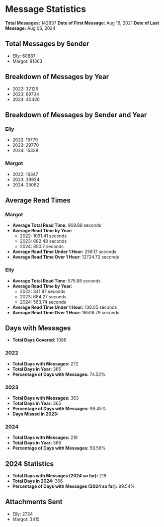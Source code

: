 # Message Statistics

**Total Messages:** 142837
**Date of First Message:** Aug 16, 2021
**Date of Last Message:** Aug 06, 2024

## Total Messages by Sender
- Elly: 60887
- Margot: 81363

## Breakdown of Messages by Year
- 2022: 32126
- 2023: 69704
- 2024: 40420

## Breakdown of Messages by Sender and Year
### Elly
- 2022: 15779
- 2023: 29770
- 2024: 15338
### Margot
- 2022: 16347
- 2023: 39934
- 2024: 25082

## Average Read Times
### Margot
- **Average Total Read Time:** 909.89 seconds
- **Average Read Time by Year:**
  - 2022: 1091.41 seconds
  - 2023: 882.48 seconds
  - 2024: 850.7 seconds
- **Average Read Time Under 1 Hour:** 258.17 seconds
- **Average Read Time Over 1 Hour:** 12724.72 seconds
### Elly
- **Average Total Read Time:** 575.88 seconds
- **Average Read Time by Year:**
  - 2022: 341.87 seconds
  - 2023: 684.27 seconds
  - 2024: 563.74 seconds
- **Average Read Time Under 1 Hour:** 138.05 seconds
- **Average Read Time Over 1 Hour:** 16508.79 seconds

## Days with Messages
- **Total Days Covered:** 1086
### 2022
- **Total Days with Messages:** 272
- **Total Days in Year:** 365
- **Percentage of Days with Messages:** 74.52%
### 2023
- **Total Days with Messages:** 363
- **Total Days in Year:** 365
- **Percentage of Days with Messages:** 99.45%
- **Days Missed in 2023:**
### 2024
- **Total Days with Messages:** 218
- **Total Days in Year:** 366
- **Percentage of Days with Messages:** 59.56%

## 2024 Statistics
- **Total Days with Messages (2024 so far):** 218
- **Total Days in 2024:** 366
- **Percentage of Days with Messages (2024 so far):** 99.54%

## Attachments Sent
- Elly: 2724
- Margot: 3415

